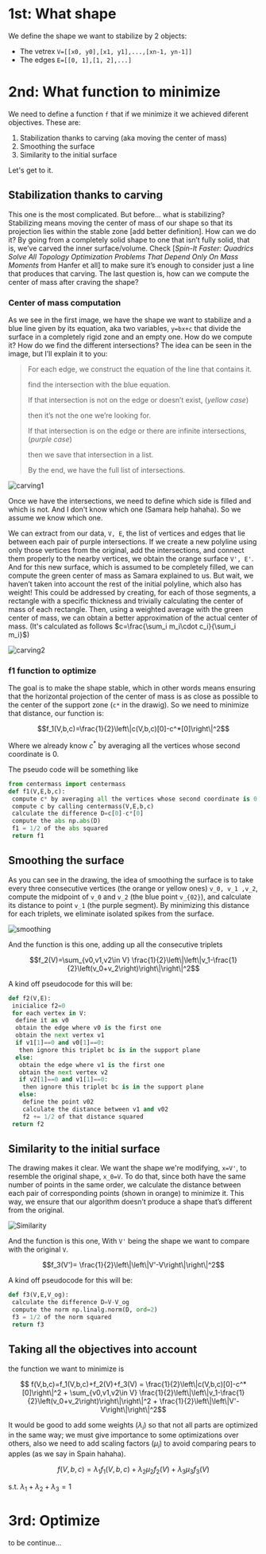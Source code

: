# 1st: What shape 
We define the shape we want to stabilize by 2 objects:
 - The vetrex `V=[[x0, y0],[x1, y1],...,[xn-1, yn-1]]`
 - The edges `E=[[0, 1],[1, 2],...]`


# 2nd: What function to minimize
We need to define a function `f` that if we minimize it we achieved diferent objectives. These are:
 1. Stabilization thanks to carving (aka moving the center of mass)
 2. Smoothing the surface
 3. Similarity to the initial surface

Let's get to it.

## Stabilization thanks to carving
This one is the most complicated. But before... what is stabilizing? Stabilizing means moving the center of mass of our shape so that its projection lies within the stable zone \[add better definition\]. How can we do it? By going from a completely solid shape to one that isn’t fully solid, that is, we’ve carved the inner surface/volume. Check \[_Spin-It Faster: Quadrics Solve All Topology Optimization Problems That Depend Only On Mass Moments_ from Hanfer et all\] to make sure it’s enough to consider just a line that produces that carving. The last question is, how can we compute the center of mass after craving the shape?

### Center of mass computation

As we see in the first image, we have the shape we want to stabilize and a blue line given by its equation, aka two variables, `y=bx+c` that divide the surface in a completely rigid zone and an empty one. How do we compute it? How do we find the different intersections? The idea can be seen in the image, but I’ll explain it to you:

> For each edge, we construct the equation of the line that contains it.
> 
> find the intersection with the blue equation.
> 
> If that intersection is not on the edge or doesn’t exist, (*yellow case*)
> 
> then it’s not the one we’re looking for.
> 
> If that intersection is on the edge or there are infinite intersections, (*purple case*)
> 
> then we save that intersection in a list.
> 
> By the end, we have the full list of intersections.

![carving1](assets/carving1.png)

Once we have the intersections, we need to define which side is filled and which is not. And I don't know which one (Samara help hahaha). So we assume we know which one.

We can extract from our data, `V, E`, the list of vertices and edges that lie between each pair of purple intersections. If we create a new polyline using only those vertices from the original, add the intersections, and connect them properly to the nearby vertices, we obtain the orange surface `V', E'`. And for this new surface, which is assumed to be completely filled, we can compute the green center of mass as Samara explained to us. But wait, we haven’t taken into account the rest of the initial polyline, which also has weight! This could be addressed by creating, for each of those segments, a rectangle with a specific thickness and trivially calculating the center of mass of each rectangle. Then, using a weighted average with the green center of mass, we can obtain a better approximation of the actual center of mass. (It's calculated as follows $c=\frac{\sum_i m_i\cdot c_i}{\sum_i m_i}$)

![carving2](assets/carving2.png)

### f1 function to optimize
The goal is to make the shape stable, which in other words means ensuring that the horizontal projection of the center of mass is as close as possible to the center of the support zone (`c*` in the drawig). So we need to minimize that distance, our function is:

$$f_1(V,b,c)=\frac{1}{2}\left\|c(V,b,c)[0]-c^*[0]\right\|^2$$

Where we already know $c^*$ by averaging all the vertices whose second coordinate is 0.

The pseudo code will be something like
```python
from centermass import centermass
def f1(V,E,b,c):
 compute c* by averaging all the vertices whose second coordinate is 0
 compute c by calling centermass(V,E,b,c)
 calculate the difference D=c[0]-c*[0]
 compute the abs np.abs(D)
 f1 = 1/2 of the abs squared
 return f1
```


## Smoothing the surface
As you can see in the drawing, the idea of smoothing the surface is to take every three consecutive vertices (the orange or yellow ones) `v_0, v_1 ,v_2`, compute the midpoint of `v_0` and `v_2` (the blue point `v_{02}`), and calculate its distance to point `v_1` (the purple segment). By minimizing this distance for each triplets, we eliminate isolated spikes from the surface.

![smoothing](assets/smoothing.png)

And the function is this one, adding up all the consecutive triplets

$$f_2(V)=\sum_{v0,v1,v2\in V} \frac{1}{2}\left\|\left\|v_1-\frac{1}{2}\left(v_0+v_2\right)\right\|\right\|^2$$

A kind off pseudocode for this will be:

```python
def f2(V,E):
 inicialice f2=0
 for each vertex in V:
  define it as v0
  obtain the edge where v0 is the first one
  obtain the next vertex v1
  if v1[1]==0 and v0[1]==0:
   then ignore this triplet bc is in the support plane
  else:
   obtain the edge where v1 is the first one
   obtain the next vertex v2
   if v2[1]==0 and v1[1]==0:
    then ignore this triplet bc is in the support plane
   else:
    define the point v02
    calculate the distance between v1 and v02
    f2 += 1/2 of that distance squared
 return f2
```


## Similarity to the initial surface
The drawing makes it clear. We want the shape we're modifying, `x=V'`, to resemble the original shape, `x_0=V`. To do that, since both have the same number of points in the same order, we calculate the distance between each pair of corresponding points (shown in orange) to minimize it. This way, we ensure that our algorithm doesn’t produce a shape that’s different from the original.

![Similarity](assets/Similarity.png)

And the function is this one, With `V'` being the shape we want to compare with the original `V`.

$$f_3(V')= \frac{1}{2}\left\|\left\|V'-V\right\|\right\|^2$$

A kind off pseudocode for this will be:

```python
def f3(V,E,V_og):
 calculate the difference D=V-V_og
 compute the norm np.linalg.norm(D, ord=2)
 f3 = 1/2 of the norm squared
 return f3
```

## Taking all the objectives into account
the function we want to minimize is

$$ f(V,b,c)=f_1(V,b,c)+f_2(V)+f_3(V) = \frac{1}{2}\left\|c(V,b,c)[0]-c^*[0]\right\|^2 + \sum_{v0,v1,v2\in V} \frac{1}{2}\left\|\left\|v_1-\frac{1}{2}\left(v_0+v_2\right)\right\|\right\|^2 + \frac{1}{2}\left\|\left\|V'-V\right\|\right\|^2$$

It would be good to add some weights ($\lambda_i$) so that not all parts are optimized in the same way; we must give importance to some optimizations over others, also we need to add scaling factors ($\mu_i$) to avoid comparing pears to apples (as we say in Spain hahaha).

$$ f(V,b,c)=\lambda_1 f_1(V,b,c)+\lambda_2 \mu_2 f_2(V)+\lambda_3 \mu_3 f_3(V)$$

s.t. $\lambda_1+\lambda_2+\lambda_3=1$


# 3rd: Optimize
to be continue...


